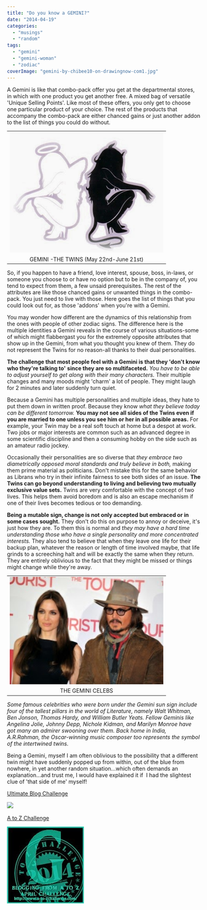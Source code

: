 ```yaml
---
title: "Do you know a GEMINI?"
date: "2014-04-19"
categories: 
  - "musings"
  - "random"
tags: 
  - "gemini"
  - "gemini-woman"
  - "zodiac"
coverImage: "gemini-by-chibee10-on-drawingnow-com1.jpg"
---
```


A Gemini is like that combo-pack offer you get at the departmental stores, in which with one product you get another free. A mixed bag of versatile 'Unique Selling Points'. Like most of these offers, you only get to choose one particular product of your choice. The rest of the products that accompany the combo-pack are either chanced gains or just another addon to the list of things you could do without.

<table class="tr-caption-container" style="margin-left: auto; margin-right: auto; text-align: center;" cellspacing="0" cellpadding="0" align="center"><tbody><tr><td style="text-align: center;"><a style="margin-left: auto; margin-right: auto;" href="http://ifsbutsandsetcs.com/wp-content/uploads/2014/04/gemini-by-chibee10-on-drawingnow-com1.jpg"><img src="images/gemini-by-chibee10-on-drawingnow-com1.jpg" width="400" height="315" border="0"></a></td></tr><tr><td class="tr-caption" style="text-align: center;">GEMINI -THE TWINS (May 22nd-June 21st)</td></tr></tbody></table>

So, if you happen to have a friend, love interest, spouse, boss, in-laws, or someone you choose to or have no option but to be in the company of, you tend to expect from them, a few unsaid prerequisites. The rest of the attributes are like those chanced gains or unwanted things in the combo-pack. You just need to live with those. Here goes the list of things that you could look out for, as those 'addons' when you're with a Gemini.

You may wonder how different are the dynamics of this relationship from the ones with people of other zodiac signs. The difference here is the multiple identities a Gemini reveals in the course of various situations-some of which might flabbergast you for the extremely opposite attributes that show up in the Gemini, from what you thought you knew of them. They do not represent the Twins for no reason-all thanks to their dual personalities.

**The challenge that most people feel with a Gemini is that they 'don't know who they're talking to'** **since they are so multifaceted.** _You have to be able to adjust yourself to get along with their many characters._ Their multiple changes and many moods might 'charm' a lot of people. They might laugh for 2 minutes and later suddenly turn quiet.

Because a Gemini has multiple personalities and multiple ideas, they hate to put them down in written proof. Because they know _what they believe today can be different tomorrow._ **You may not see all sides of the Twins even if you are married to one unless you see him or her in all possible areas.** For example, your Twin may be a real soft touch at home but a despot at work. Two jobs or major interests are common such as an advanced degree in some scientific discipline and then a consuming hobby on the side such as an amateur radio jockey.

Occasionally their personalities are so diverse that _they embrace two diametrically opposed moral standards and truly believe in both,_ making them prime material as politicians. Don't mistake this for the same behavior as Librans who try in their infinite fairness to see both sides of an issue. **The Twins can go beyond understanding to living and believing two mutually exclusive value sets.** Twins are very comfortable with the concept of two lives. This helps them avoid boredom and is also an escape mechanism if one of their lives becomes tedious or too demanding.

**Being a mutable sign, change is not only accepted but embraced or in some cases sought.** They don't do this on purpose to annoy or deceive, it's just how they are. To them this is normal and _they may have a hard time understanding those who have a single personality and more concentrated interests._ They also tend to believe that when they leave one life for their backup plan, whatever the reason or length of time involved maybe, that life grinds to a screeching halt and will be exactly the same when they return. They are entirely oblivious to the fact that they might be missed or things might change while they're away.

<table class="tr-caption-container" style="margin-left: auto; margin-right: auto; text-align: center;" cellspacing="0" cellpadding="0" align="center"><tbody><tr><td style="text-align: center;"><a style="margin-left: auto; margin-right: auto;" href="http://ifsbutsandsetcs.com/wp-content/uploads/2014/04/ad.jpg"><img src="images/ad.jpg" width="400" height="280" border="0"></a></td></tr><tr><td class="tr-caption" style="text-align: center;">THE GEMINI CELEBS</td></tr></tbody></table>

_Some famous celebrities who were born under the Gemini sun sign include four of the tallest pillars in the world of Literature, namely Walt Whitman, Ben Jonson, Thomas Hardy, and William Butler Yeats. Fellow Geminis like Angelina Jolie, Johnny Depp, Nichole Kidman, and Marilyn Monroe have got many an admirer swooning over them. Back home in India, A.R.Rahman, the Oscar-winning music composer too represents the symbol of the intertwined twins._

Being a Gemini, myself I am often oblivious to the possibility that a different twin might have suddenly popped up from within, out of the blue from nowhere, in yet another random situation...which often demands an explanation...and trust me, I would have explained it if  I had the slightest clue of 'that side of me' myself!

[Ultimate Blog Challenge](http://ultimateblogchallenge.com/)

[![](images/UBC-bannerbox20013.png)](http://ifsbutsandsetcs.com/wp-content/uploads/2014/04/UBC-bannerbox20013.png)

[A to Z Challenge](http://www.a-to-zchallenge.com/)

[![](images/G.jpg)](http://ifsbutsandsetcs.com/wp-content/uploads/2014/04/G.jpg)
